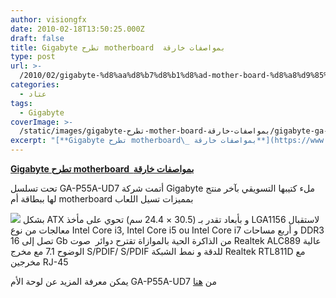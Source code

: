 ```yaml
---
author: visiongfx
date: 2010-02-18T13:50:25.000Z
draft: false
title: Gigabyte تطرح motherboard  بمواصفات خارقة
type: post
url: >-
  /2010/02/gigabyte-%d8%aa%d8%b7%d8%b1%d8%ad-mother-board-%d8%a8%d9%85%d9%88%d8%a7%d8%b5%d9%81%d8%a7%d8%aa-%d8%ae%d8%a7%d8%b1%d9%82%d8%a9/
categories:
  - عتاد
tags:
  - Gigabyte
coverImage: >-
  /static/images/gigabyte-تطرح-mother-board-بمواصفات-خارقة/gigabyte-ga-p55a-ud7-.jpg
excerpt: "[**Gigabyte تطرح motherboard\_ بمواصفات خارقة**](https://www.it-scoop.com/2010/02/gigabyte-%d8%aa%d8%b7%d8%b1%d8%ad-mother-board-%d8%a8%d9%85%d9%88%d8%a7%d8%b5%d9%81%d8%a7%d8%aa-%d8%ae%d8%a7%d8%b1%d9%82%d8%a9/)\n\nتحت تسلسل GA-P55A-UD7 أتمت شركة Gigabyte ملء كتيبها التسويقي بآخر منتج لها ببطاقة أم motherboard بمميزات تسيل اللعاب\n\n تحوي على مأخذ LGA1156 لاستقبال معالجات من نوع Intel Core i3, Intel Core i5 ou Intel Core i7"
---
```

[**Gigabyte تطرح motherboard  بمواصفات خارقة**](https://www.it-scoop.com/2010/02/gigabyte-%d8%aa%d8%b7%d8%b1%d8%ad-mother-board-%d8%a8%d9%85%d9%88%d8%a7%d8%b5%d9%81%d8%a7%d8%aa-%d8%ae%d8%a7%d8%b1%d9%82%d8%a9/)

تحت تسلسل GA-P55A-UD7 أتمت شركة Gigabyte ملء كتيبها التسويقي بآخر منتج لها ببطاقة أم motherboard بمميزات تسيل اللعاب

![](/static/images/gigabyte-تطرح-mother-board-بمواصفات-خارقة/gigabyte-ga-p55a-ud7-.jpg) بشكل ATX و بأبعاد تقدر بـ (30.5 × 24.4 سم) تحوي على مأخذ LGA1156 لاستقبال معالجات من نوع Intel Core i3, Intel Core i5 ou Intel Core i7 و أربع مساحات DDR3 تصل إلى 16 Gb من الذاكرة الحية بالموازاة تقترح دوائر  صوت Realtek ALC889 عالية الوضوح 7.1 مع مخرج S/PDIF/ S/PDIF للدقة و نمط الشبكة Realtek RTL811D مع مخرجين RJ-45

يمكن معرفة المزيد عن لوحة الأم GA-P55A-UD7 من [هنا](http://www.gigabyte.com.tw/Products/Motherboard/Products_OverView.aspx?ProductID=3324)
